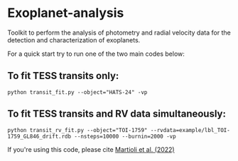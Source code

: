 # Exoplanet-analysis
Toolkit to perform the analysis of photometry and radial velocity data for the detection and characterization of exoplanets.

For a quick start try to run one of the two main codes below:

## To fit TESS transits only:

```
python transit_fit.py --object="HATS-24" -vp
```

## To fit TESS transits and RV data simultaneously:

```
python transit_rv_fit.py --object="TOI-1759" --rvdata=example/lbl_TOI-1759_GL846_drift.rdb --nsteps=10000 --burnin=2000 -vp
```

If you're using this code, please cite [Martioli et al. (2022)](https://ui.adsabs.harvard.edu/abs/2022arXiv220201259M/abstract)
